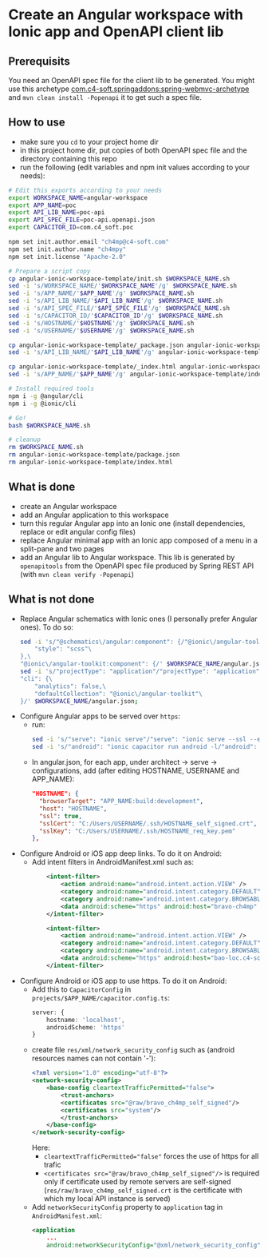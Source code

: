 # Create an Angular workspace with Ionic app and OpenAPI client lib

## Prerequisits
You need an OpenAPI spec file for the client lib to be generated.
You might use this archetype [com.c4-soft.springaddons:spring-webmvc-archetype](https://github.com/ch4mpy/spring-addons/tree/master/spring-webmvc-archetype) and `mvn clean install -Popenapi` it to get such a spec file.

## How to use
- make sure you `cd` to your project home dir
- in this project home dir, put copies of both OpenAPI spec file and the directory containing this repo
- run the following (edit variables and npm init values according to your needs):
``` bash
# Edit this exports according to your needs
export WORKSPACE_NAME=angular-workspace
export APP_NAME=poc
export API_LIB_NAME=poc-api
export API_SPEC_FILE=poc-api.openapi.json
export CAPACITOR_ID=com.c4_soft.poc

npm set init.author.email "ch4mp@c4-soft.com"
npm set init.author.name "ch4mpy"
npm set init.license "Apache-2.0"

# Prepare a script copy
cp angular-ionic-workspace-template/init.sh $WORKSPACE_NAME.sh
sed -i 's/WORKSPACE_NAME/'$WORKSPACE_NAME'/g' $WORKSPACE_NAME.sh
sed -i 's/APP_NAME/'$APP_NAME'/g' $WORKSPACE_NAME.sh
sed -i 's/API_LIB_NAME/'$API_LIB_NAME'/g' $WORKSPACE_NAME.sh
sed -i 's/API_SPEC_FILE/'$API_SPEC_FILE'/g' $WORKSPACE_NAME.sh
sed -i 's/CAPACITOR_ID/'$CAPACITOR_ID'/g' $WORKSPACE_NAME.sh
sed -i 's/HOSTNAME/'$HOSTNAME'/g' $WORKSPACE_NAME.sh
sed -i 's/USERNAME/'$USERNAME'/g' $WORKSPACE_NAME.sh

cp angular-ionic-workspace-template/_package.json angular-ionic-workspace-template/package.json
sed -i 's/API_LIB_NAME/'$API_LIB_NAME'/g' angular-ionic-workspace-template/package.json

cp angular-ionic-workspace-template/_index.html angular-ionic-workspace-template/index.html
sed -i 's/APP_NAME/'$APP_NAME'/g' angular-ionic-workspace-template/index.html

# Install required tools
npm i -g @angular/cli
npm i -g @ionic/cli

# Go!
bash $WORKSPACE_NAME.sh

# cleanup
rm $WORKSPACE_NAME.sh
rm angular-ionic-workspace-template/package.json
rm angular-ionic-workspace-template/index.html
```

## What is done
- create an Angular workspace
- add an Angular application to this workspace
- turn this regular Angular app into an Ionic one (install dependencies, replace or edit angular config files)
- replace Angular minimal app with an Ionic app composed of a menu in a split-pane and two pages
- add an Angular lib to Angular workspace. This lib is generated by `openapitools` from the OpenAPI spec file produced by Spring REST API (with `mvn clean verify -Popenapi`)

## What is **not** done
- Replace Angular schematics with Ionic ones (I personally prefer Angular ones). To do so:
  ```bash
  sed -i 's/"@schematics\/angular:component": {/"@ionic\/angular-toolkit:page": {\
      "style": "scss"\
  },\
  "@ionic\/angular-toolkit:component": {/' $WORKSPACE_NAME/angular.json;
  sed -i 's/"projectType": "application"/"projectType": "application",\
  "cli": {\
      "analytics": false,\
      "defaultCollection": "@ionic\/angular-toolkit"\
  }/' $WORKSPACE_NAME/angular.json;
  ```
- Configure Angular apps to be served over `https`:
  - run:
    ```bash
    sed -i 's/"serve": "ionic serve"/"serve": "ionic serve --ssl --external --public-host='$HOSTNAME' -c='$HOSTNAME'"/' projects/$APP_NAME/package.json
    sed -i 's/"android": "ionic capacitor run android -l/"android": "ionic capacitor run android -l --ssl --external --public-host='$HOSTNAME' -c='$HOSTNAME'/' projects/$APP_NAME/package.json
    ```
  - In angular.json, for each app, under architect -> serve -> configurations, add (after editing HOSTNAME, USERNAME and APP_NAME):
    ```json
    "HOSTNAME": {
      "browserTarget": "APP_NAME:build:development",
      "host": "HOSTNAME",
      "ssl": true,
      "sslCert": "C:/Users/USERNAME/.ssh/HOSTNAME_self_signed.crt",
      "sslKey": "C:/Users/USERNAME/.ssh/HOSTNAME_req_key.pem"
    },
    ```
- Configure Android or iOS app deep links.
  To do it on Android:
  - Add intent filters in AndroidManifest.xml such as: 
    ``` xml
        <intent-filter>
            <action android:name="android.intent.action.VIEW" />
            <category android:name="android.intent.category.DEFAULT" />
            <category android:name="android.intent.category.BROWSABLE" />
            <data android:scheme="https" android:host="bravo-ch4mp" android:port="8100" />
        </intent-filter>

        <intent-filter>
            <action android:name="android.intent.action.VIEW" />
            <category android:name="android.intent.category.DEFAULT" />
            <category android:name="android.intent.category.BROWSABLE" />
            <data android:scheme="https" android:host="bao-loc.c4-soft.com" />
        </intent-filter>
    ```
- Configure Android or iOS app to use https.
  To do it on Android:
  - Add this to `CapacitorConfig` in `projects/$APP_NAME/capacitor.config.ts`: 
    ```typescript
    server: {
        hostname: 'localhost',
        androidScheme: 'https'
    }
    ```
  - create file `res/xml/network_security_config` such as (android resources names can not contain '-'):
    ```xml
    <?xml version="1.0" encoding="utf-8"?>
    <network-security-config>
        <base-config cleartextTrafficPermitted="false">
            <trust-anchors>
            <certificates src="@raw/bravo_ch4mp_self_signed"/>
            <certificates src="system"/>
            </trust-anchors>
        </base-config>
    </network-security-config>
    ```
    Here:
    - `cleartextTrafficPermitted="false"` forces the use of https for all trafic
    - `<certificates src="@raw/bravo_ch4mp_self_signed"/>` is required only if certificate used by remote servers are self-signed (`res/raw/bravo_ch4mp_self_signed.crt` is the certificate with which my local API instance is served)
  - Add `networkSecurityConfig` property to `application` tag in `AndroidManifest.xml`: 
    ```xml
    <application
        ...
        android:networkSecurityConfig="@xml/network_security_config">
    ```
